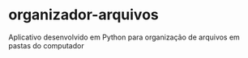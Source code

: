 # organizador-arquivos
Aplicativo desenvolvido em Python para organização de arquivos em pastas do computador
